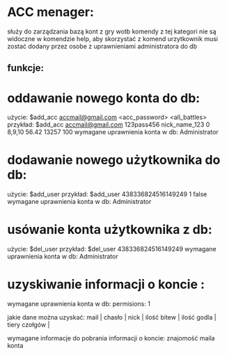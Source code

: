 # ACC menager:
służy do zarządzania bazą kont z gry wotb
komendy z tej kategori nie są widoczne w komendzie help,
aby skorzystać z komend urzytkownik musi zostać dodany przez osobe 
z uprawnieniami administratora do db

## funkcje: ##

# oddawanie nowego konta do db:
użycie: $add_acc <accmail@gmail.com> <acc_password> <nickname> <bans> <tiery> <wr> <all_battles> <gold>
przykład: $add_acc accmail@gmail.com 123pass456 nick_name_123 0 8,9,10 56.42 13257 100
wymagane uprawnienia konta w db: Administrator

# dodawanie nowego użytkownika do db:
użycie: $add_user <userId> <permisions> <administrator>
przykład: $add_user 438336824516149249 1 false
wymagane uprawnienia konta w db: Administrator

# usówanie konta użytkownika z db:
użycie: $del_user <userID>
przykład: $del_user 438336824516149249
wymagane uprawnienia konta w db: Administrator

# uzyskiwanie informacji o koncie :
wymagane uprawnienia konta w db: permisions: 1

jakie dane można uzyskać:
mail | chasło | nick | ilość bitew | ilość godla | tiery czołgów | 

wymagane informacje do pobrania informacji o koncie:
znajomość maila konta